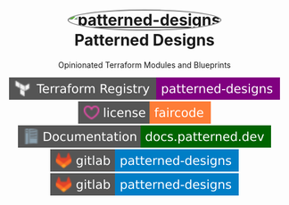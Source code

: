 <h1 align="center">
  <a href="https://github.com/patterned-designs" title="patterned-designs">
    <img alt="patterned-designs" src="https://avatars.githubusercontent.com/u/123343145?s=200&v=4" width="200px" height="200px" style="border-radius: 50%;border: 2px solid gray;" />
  </a>
  <br />
  Patterned Designs
</h1>

<p align="center">
  Opinionated Terraform Modules and Blueprints
</p>

<div align="center">
  <a href="https://registry.terraform.io/namespaces/patterned-designs">
    <img alt="terraform registry" src="./badges/registry.svg" />
  </a>
  <a href="https://github.com/patterned-designs/licensing">
    <img alt="licensing" src="./badges/licensing.svg" />
  </a>
  <a href="https://github.com/patterned-designs/docs">
    <img alt="documentation" src="./badges/documentation.svg" />
  </a>
</div>
<div align="center">
  <a href="https://github.com/patterned-designs/">
    <img alt="github organization" src="./badges/gitlab.svg" />
  </a>
  <a href="https://gitlab.com/patterned-designs/">
    <img alt="gitlab group" src="./badges/gitlab.svg" />
  </a>
</div>
